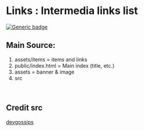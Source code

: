 # Links : Intermedia links list

[![Generic badge](https://img.shields.io/badge/Build-Success-<COLOR>.svg)](https://vercel.com/devgossips/bio/deployments) 


## Main Source:
1. assets/items = items and links
2. public/index.html = Main index (title, etc.)
4. assets = banner & image
5. src
<br>


## Credit src
<a href="https://github.com/devgossips">devgossips</a>

